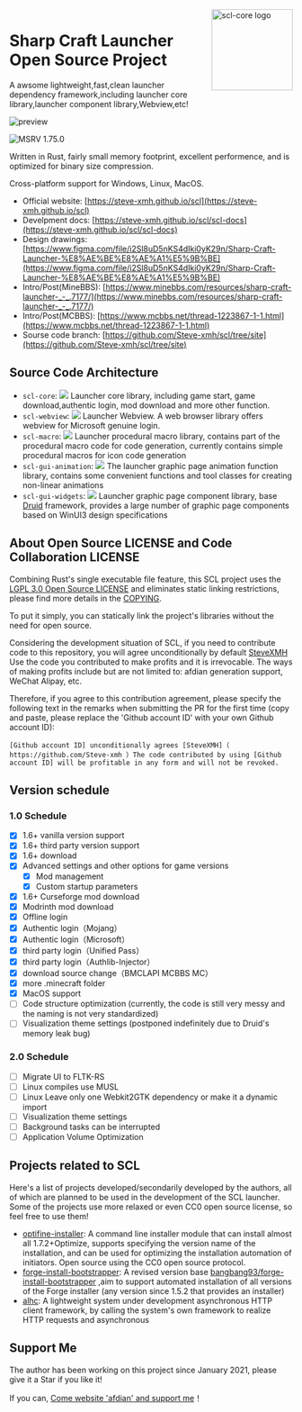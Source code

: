 <img src="./assets/logo.svg" alt="scl-core logo" width="144" align="right">
<div align="left">
    <h1>Sharp Craft Launcher Open Source Project</h1>
    <span>
        A awsome lightweight,fast,clean launcher dependency framework,including launcher core library,launcher component library,Webview,etc! 
    </span>
</div>

![preview](https://user-images.githubusercontent.com/39523898/208238006-900bd5fe-f9f7-42a9-b726-da829162fbed.png)

![MSRV 1.75.0](https://img.shields.io/badge/MSRV-1.75.0-orange)

Written in Rust, fairly small memory footprint, excellent performence, and is optimized for binary size compression.

Cross-platform support for Windows, Linux, MacOS.

- Official website: [https://steve-xmh.github.io/scl](https://steve-xmh.github.io/scl)
- Develpment docs: [https://steve-xmh.github.io/scl/scl-docs](https://steve-xmh.github.io/scl/scl-docs)
- Design drawings: [https://www.figma.com/file/i2Sl8uD5nKS4dIki0yK29n/Sharp-Craft-Launcher-%E8%AE%BE%E8%AE%A1%E5%9B%BE](https://www.figma.com/file/i2Sl8uD5nKS4dIki0yK29n/Sharp-Craft-Launcher-%E8%AE%BE%E8%AE%A1%E5%9B%BE)
- Intro/Post(MineBBS): [https://www.minebbs.com/resources/sharp-craft-launcher-_-_.7177/](https://www.minebbs.com/resources/sharp-craft-launcher-_-_.7177/)
- Intro/Post(MCBBS): [https://www.mcbbs.net/thread-1223867-1-1.html](https://www.mcbbs.net/thread-1223867-1-1.html)
- Sourse code branch: [https://github.com/Steve-xmh/scl/tree/site](https://github.com/Steve-xmh/scl/tree/site)

## Source Code Architecture

- `scl-core`: [![](https://img.shields.io/badge/docs-passing-green)](https://steve-xmh.github.io/scl/scl-doc/scl_core/index.html) Launcher core library, including game start, game download,authentic login, mod download and more other function.
- `scl-webview`: [![](https://img.shields.io/badge/docs-passing-green)](https://steve-xmh.github.io/scl/scl-doc/scl_webview/index.html) Launcher Webview. A web browser library offers webview for Microsoft genuine login.
- `scl-macro`: [![](https://img.shields.io/badge/docs-passing-green)](https://steve-xmh.github.io/scl/scl-doc/scl_macro/index.html) Launcher procedural macro library, contains part of the procedural macro code for code generation, currently contains simple procedural macros for icon code generation
- `scl-gui-animation`: [![](https://img.shields.io/badge/docs-passing-green)](https://steve-xmh.github.io/scl/scl-doc/scl_gui_animation/index.html) The launcher graphic page animation function library, contains some convenient functions and tool classes for creating non-linear animations
- `scl-gui-widgets`: [![](https://img.shields.io/badge/docs-passing-green)](https://steve-xmh.github.io/scl/scl-doc/scl_gui_widgets/index.html) Launcher graphic page component library, base [Druid](https://github.com/linebender/druid) framework, provides a large number of graphic page components based on WinUI3 design specifications

## About Open Source LICENSE and Code Collaboration LICENSE

Combining Rust's single executable file feature, this SCL project uses the [LGPL 3.0 Open Source LICENSE](./LICENSE)  and eliminates static linking restrictions, please find more details in the [COPYING](./COPYING).

To put it simply, you can statically link the project's libraries without the need for open source.

Considering the development situation of SCL, if you need to contribute code to this repository, you will agree unconditionally by default [SteveXMH](https://github.com/Steve-xmh) Use the code you contributed to make profits and it is irrevocable. The ways of making profits include but are not limited to: afdian generation support, WeChat Alipay, etc.

Therefore, if you agree to this contribution agreement, please specify the following text in the remarks when submitting the PR for the first time (copy and paste, please replace the 'Github account ID' with your own Github account ID):

```
[Github account ID] unconditionally agrees [SteveXMH]（ https://github.com/Steve-xmh ）The code contributed by using [Github account ID] will be profitable in any form and will not be revoked.
```

## Version schedule

### 1.0 Schedule

- [x] 1.6+ vanilla version support
- [x] 1.6+ third party version support
- [x] 1.6+ download
- [x] Advanced settings and other options for game versions
    - [x] Mod management
    - [x] Custom startup parameters
- [x] 1.6+ Curseforge mod download
- [x] Modrinth mod download
- [x] Offline login
- [x] Authentic login（Mojang）
- [x] Authentic login（Microsoft）
- [x] third party login（Unified Pass）
- [x] third party login（Authlib-Injector）
- [x] download source change（BMCLAPI MCBBS MC）
- [x] more .minecraft folder
- [x] MacOS support
- [ ] Code structure optimization (currently, the code is still very messy and the naming is not very standardized)
- [ ] Visualization theme settings (postponed indefinitely due to Druid's memory leak bug)

### 2.0 Schedule

- [ ] Migrate UI to FLTK-RS
- [ ] Linux compiles use MUSL 
- [ ] Linux Leave only one Webkit2GTK dependency or make it a dynamic import
- [ ] Visualization theme settings
- [ ] Background tasks can be interrupted
- [ ] Application Volume Optimization

## Projects related to SCL

Here's a list of projects developed/secondarily developed by the authors, all of which are planned to be used in the development of the SCL launcher. Some of the projects use more relaxed or even CC0 open source license, so feel free to use them!

- [optifine-installer](https://github.com/Steve-xmh/optifine-installer): A command line installer module that can install almost all 1.7.2+Optimize, supports specifying the version name of the installation, and can be used for optimizing the installation automation of initiators. Open source using the CC0 open source protocol.
- [forge-install-bootstrapper](https://github.com/Steve-xmh/forge-install-bootstrapper): A revised version base  [bangbang93/forge-install-bootstrapper](https://github.com/bangbang93/forge-install-bootstrapper) ,aim to support automated installation of all versions of the Forge installer (any version since 1.5.2 that provides an installer)
- [alhc](https://github.com/Steve-xmh/alhc): A lightweight system under development asynchronous HTTP client framework, by calling the system's own framework to realize HTTP requests and asynchronous

## Support Me 

The author has been working on this project since January 2021, please give it a Star if you like it!

If you can, [Come website 'afdian' and support me](https://afdian.net/a/SteveXMH)！

